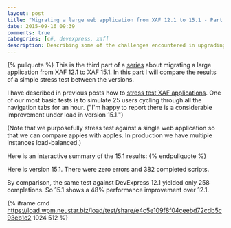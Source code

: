 ```yaml
---
layout: post
title: "Migrating a large web application from XAF 12.1 to 15.1 - Part 3"
date: 2015-09-16 09:39
comments: true
categories: [c#, devexpress, xaf]
description: Describing some of the challenges encountered in upgrading to the latest DevExpress expressAppFramework. Success - and some satisfying results from the multi-user load test.
---
```

{% pullquote %}
This is the third part of a [series](/migrating-a-large-web-application-from-xaf-12-dot-1-to-15-dot-1-part-2) about migrating a large application from XAF 12.1 to XAF 15.1. In this part I will compare the results of a simple stress test between the versions.

I have described in previous posts how to [stress test XAF applications](/load-testing-xaf-overview/). One of our most basic tests is to simulate 25 users cycling through all the navigation tabs for an hour. {"I'm happy to report there is a considerable improvement under load in version 15.1."}

(Note that we purposefully stress test against a single web application so that we can compare apples with apples. In production we have multiple instances load-balanced.)

Here is an interactive summary of the 15.1 results:
{% endpullquote %}

Here is version 15.1. There were zero errors and 382 completed scripts. 

By comparison, the same test against DevExpress 12.1 yielded only 258 completions. So 15.1 shows a 48% performance improvement over 12.1.

{% iframe cmd https://load.wpm.neustar.biz/load/test/share/e4c5e109f8f04ceebd72cdb5c93eb1c2 1024 512 %}



